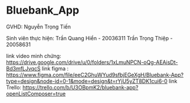 # Bluebank_App
GVHD: Nguyễn Trọng Tiến

Sinh viên thực hiện: Trần Quang Hiển - 20036311
                     Trần Trọng Thiệp - 20058631

link video minh chứng: https://drive.google.com/drive/u/0/folders/1xLmuNPCN-oQg-AEAisDt-Bd3mfLJvqcS
link figma : https://www.figma.com/file/eeC2GhuWYud9sfbjEGeXgH/Bluebank-App?type=design&node-id=0-1&mode=design&t=rYjU5yZT8DK1cui6-0
link Trello: https://trello.com/b/U3OBpmK2/bluebank-app?openListComposer=true
